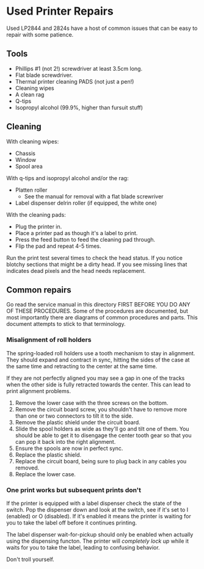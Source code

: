 # Used Printer Repairs

Used LP2844 and 2824s have a host of common issues that can be easy to repair with some patience.

## Tools

* Phillips #1 (not 2!) screwdriver at least 3.5cm long.
* Flat blade screwdriver.
* Thermal printer cleaning PADS (not just a pen!)
* Cleaning wipes
* A clean rag
* Q-tips
* Isopropyl alcohol (99.9%, higher than fursuit stuff)

## Cleaning

With cleaning wipes:

* Chassis
* Window
* Spool area

With q-tips and isopropyl alcohol and/or the rag:

* Platten roller
    * See the manual for removal with a flat blade screwriver
* Label dispenser delrin roller (if equipped, the white one)

With the cleaning pads:

* Plug the printer in.
* Place a printer pad as though it's a label to print.
* Press the feed button to feed the cleaning pad through.
* Flip the pad and repeat 4-5 times.

Run the print test several times to check the head status. If you notice blotchy sections that might be a dirty head. If you see missing lines that indicates dead pixels and the head needs replacement.

## Common repairs

Go read the service manual in this directory FIRST BEFORE YOU DO ANY OF THESE PROCEDURES. Some of the procedures are documented, but most importantly there are diagrams of common procedures and parts. This document attempts to stick to that terminology.

### Misalignment of roll holders

The spring-loaded roll holders use a tooth mechanism to stay in alignment. They should expand and contract in sync, hitting the sides of the case at the same time and retracting to the center at the same time.

If they are not perfectly aligned you may see a gap in one of the tracks when the other side is fully retracted towards the center. This can lead to print alignment problems.

1. Remove the lower case with the three screws on the bottom.
2. Remove the circuit board screw, you shouldn't have to remove more than one or two connectors to tilt it to the side.
3. Remove the plastic shield under the circuit board.
3. Slide the spool holders as wide as they'll go and tilt one of them. You should be able to get it to disengage the center tooth gear so that you can pop it back into the right alignment.
4. Ensure the spools are now in perfect sync.
5. Replace the plastic shield.
6. Replace the circuit board, being sure to plug back in any cables you removed.
7. Replace the lower case.

### One print works but subsequent prints don't

If the printer is equipped with a label dispenser check the state of the switch. Pop the dispenser down and look at the switch, see if it's set to I (enabled) or O (disabled). If it's enabled it means the printer is waiting for you to take the label off before it continues printing.

The label dispenser wait-for-pickup should only be enabled when actually using the dispensing functon. The printer will _completely lock up_ while it waits for you to take the label, leading to confusing behavior.

Don't troll yourself.

